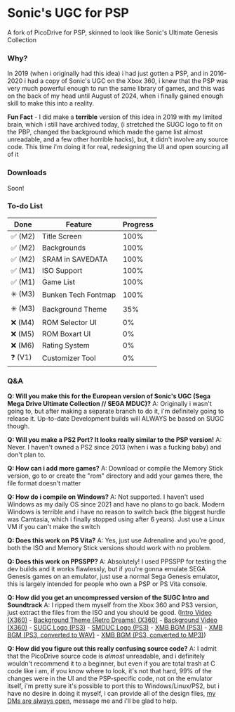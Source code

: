 # Sonic's UGC for PSP

A fork of PicoDrive for PSP, skinned to look like Sonic's Ultimate Genesis Collection

### Why?

In 2019 (when i originally had this idea) i had just gotten a PSP, and in 2016-2020 i had a copy of Sonic's UGC on the Xbox 360, i knew that the PSP was very much powerful enough to run the same library of games, and this was on the back of my head until August of 2024, when i finally gained enough skill to make this into a reality.

**Fun Fact** - I did make a **terrible** version of this idea in 2019 with my limited brain, which i still have archived today, (i stretched the SUGC logo to fit on the PBP, changed the background which made the game list almost unreadable, and a few other horrible hacks), but, it didn't involve any source code. This time i'm doing it for real, redesigning the UI and open sourcing all of it

### Downloads

Soon!

### To-do List

| Done    | Feature               | Progress |
| ------- | --------------------- | -------- |
| ✅ (M2)  | Title Screen          | 100%     |
| ✅ (M2)  | Backgrounds           | 100%     |
| ✅ (M2)  | SRAM in SAVEDATA      | 100%     |
| ✅ (M1)  | ISO Support           | 100%     |
| ✅ (M1)  | Game List             | 100%     |
| ✳️ (M3) | Bunken Tech Fontmap | 100%       |
| ✳️ (M3) | Background Theme      | 35%      |
| ❌ (M4)  | ROM Selector UI       | 0%       |
| ❌ (M5)  | ROM Boxart UI         | 0%       |
| ❌ (M6)  | Rating System         | 0%       |
| ❓ (V1)  | Customizer Tool       | 0%       |

### Q&A

**Q: Will you make this for the European version of Sonic's UGC (Sega Mega Drive Ultimate Collection // SEGA MDUC)?**
A: Originally i wasn't going to, but after making a separate branch to do it, i'm definitely going to release it. Up-to-date Development builds will ALWAYS be based on SUGC though.

**Q: Will you make a PS2 Port? It looks really similar to the PSP version!**
A: Never. I haven't owned a PS2 since 2013 (when i was a fucking baby) and don't plan to.

**Q: How can i add more games?**
A: Download or compile the Memory Stick version, go to or create the "rom" directory and add your games there, the file format doesn't matter

**Q: How do i compile on Windows?**
A: Not supported. I haven't used Windows as my daily OS since 2021 and have no plans to go back. Modern Windows is terrible and i have no reason to switch back (the biggest hurdle was Camtasia, which i finally stopped using after 6 years). Just use a Linux VM if you can't make the switch

**Q: Does this work on PS Vita?**
A: Yes, just use Adrenaline and you're good, both the ISO and Memory Stick versions should work with no problem.

**Q: Does this work on PPSSPP?**
A: Absolutely! I used PPSSPP for testing the dev builds and it works flawlessly, but if you're gonna emulate SEGA Genesis games on an emulator, just use a normal Sega Genesis emulator, this is largely intended for people who own a PSP or PS Vita console.

**Q: How did you get an uncompressed version of the SUGC Intro and Soundtrack**
A: I ripped them myself from the Xbox 360 and PS3 version, just extract the files from the ISO and you should be good. ([Intro Video (X360)](https://dl.raythefox.pw/Projects/Sonic%27s%20UGC%20for%20PSP/Assets/SGC2_ATTRACT.wmv) - [Background Theme (Retro Dreams) (X360)](https://dl.raythefox.pw/Projects/Sonic%27s%20UGC%20for%20PSP/Assets/retro_dreams.xma) - [Background Video (X360)](https://dl.raythefox.pw/Projects/Sonic%27s%20UGC%20for%20PSP/Assets/MAIN0001.wmv) - [SUGC Logo (PS3)](https://dl.raythefox.pw/Projects/Sonic%27s%20UGC%20for%20PSP/Assets/SUGC_LOGO.PNG) - [SMDUC Logo (PS3)](https://dl.raythefox.pw/Projects/Sonic%27s%20UGC%20for%20PSP/Assets/SMDUC_LOGO.PNG) - [XMB BGM (PS3)](https://dl.raythefox.pw/Projects/Sonic%27s%20UGC%20for%20PSP/Assets/SND0.AT3) - [XMB BGM (PS3, converted to WAV)](https://dl.raythefox.pw/Projects/Sonic%27s%20UGC%20for%20PSP/Assets/SND0.wav) - [XMB BGM (PS3, converted to MP3)](https://dl.raythefox.pw/Projects/Sonic%27s%20UGC%20for%20PSP/Assets/SND0.mp3))

**Q: How did you figure out this really confusing source code?**
A: I admit that the PicoDrive source code is *almost* unreadable, and i definitely wouldn't recommend it to a beginner, but even if you are total trash at C code like i am, if you know where to look, it's not that hard, 99% of the changes were in the UI and the PSP-specific code, not on the emulator itself, i'm pretty sure it's possible to port this to Windows/Linux/PS2, but i have no desire in doing it myself, i can provide all of the design files, [my DMs are always open](https://raythefox.pw), message me and i'll be glad to help.
